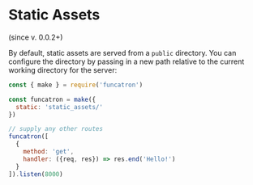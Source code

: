 # Static Assets

\(since v. 0.0.2+\)

By default, static assets are served from a `public` directory. You can configure the directory by passing in a new path relative to the current working directory for the server:

```javascript
const { make } = require('funcatron')

const funcatron = make({
  static: 'static_assets/'
})

// supply any other routes
funcatron([
  {
    method: 'get',  
    handler: ({req, res}) => res.end('Hello!')
  }
]).listen(8000)
```




